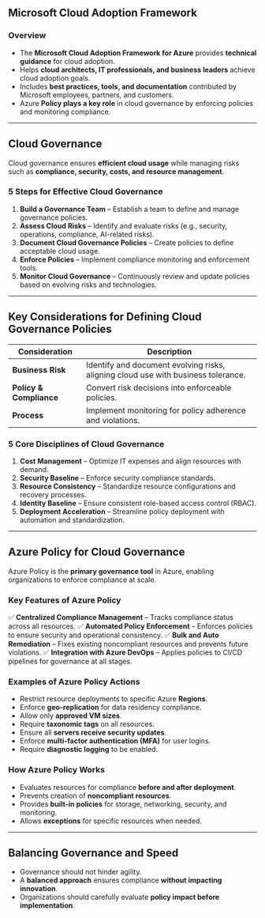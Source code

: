 ## **Microsoft Cloud Adoption Framework**

### **Overview**
- The **Microsoft Cloud Adoption Framework for Azure** provides **technical guidance** for cloud adoption.
- Helps **cloud architects, IT professionals, and business leaders** achieve cloud adoption goals.
- Includes **best practices, tools, and documentation** contributed by Microsoft employees, partners, and customers.
- Azure **Policy plays a key role** in cloud governance by enforcing policies and monitoring compliance.

---

## **Cloud Governance**
Cloud governance ensures **efficient cloud usage** while managing risks such as **compliance, security, costs, and resource management**.

### **5 Steps for Effective Cloud Governance**
1. **Build a Governance Team** – Establish a team to define and manage governance policies.
2. **Assess Cloud Risks** – Identify and evaluate risks (e.g., security, operations, compliance, AI-related risks).
3. **Document Cloud Governance Policies** – Create policies to define acceptable cloud usage.
4. **Enforce Policies** – Implement compliance monitoring and enforcement tools.
5. **Monitor Cloud Governance** – Continuously review and update policies based on evolving risks and technologies.

---

## **Key Considerations for Defining Cloud Governance Policies**
| Consideration        | Description |
|---------------------|-------------|
| **Business Risk**  | Identify and document evolving risks, aligning cloud use with business tolerance. |
| **Policy & Compliance** | Convert risk decisions into enforceable policies. |
| **Process** | Implement monitoring for policy adherence and violations. |

### **5 Core Disciplines of Cloud Governance**
1. **Cost Management** – Optimize IT expenses and align resources with demand.
2. **Security Baseline** – Enforce security compliance standards.
3. **Resource Consistency** – Standardize resource configurations and recovery processes.
4. **Identity Baseline** – Ensure consistent role-based access control (RBAC).
5. **Deployment Acceleration** – Streamline policy deployment with automation and standardization.

---

## **Azure Policy for Cloud Governance**
Azure Policy is the **primary governance tool** in Azure, enabling organizations to enforce compliance at scale.

### **Key Features of Azure Policy**
✅ **Centralized Compliance Management** – Tracks compliance status across all resources.
✅ **Automated Policy Enforcement** – Enforces policies to ensure security and operational consistency.
✅ **Bulk and Auto Remediation** – Fixes existing noncompliant resources and prevents future violations.
✅ **Integration with Azure DevOps** – Applies policies to CI/CD pipelines for governance at all stages.

### **Examples of Azure Policy Actions**
- Restrict resource deployments to specific Azure **Regions**.
- Enforce **geo-replication** for data residency compliance.
- Allow only **approved VM sizes**.
- Require **taxonomic tags** on all resources.
- Ensure all **servers receive security updates**.
- Enforce **multi-factor authentication (MFA)** for user logins.
- Require **diagnostic logging** to be enabled.

### **How Azure Policy Works**
- Evaluates resources for compliance **before and after deployment**.
- Prevents creation of **noncompliant resources**.
- Provides **built-in policies** for storage, networking, security, and monitoring.
- Allows **exceptions** for specific resources when needed.

---

## **Balancing Governance and Speed**
- Governance should not hinder agility.
- A **balanced approach** ensures compliance **without impacting innovation**.
- Organizations should carefully evaluate **policy impact before implementation**.
